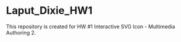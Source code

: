 # Laput_Dixie_HW1
This repository is created for HW #1 Interactive SVG Icon - Multimedia Authoring 2.
